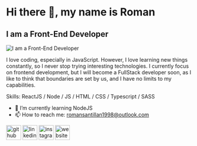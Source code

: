 # Hi there 👋, my name is Roman 
## I am a Front-End Developer
![I am a Front-End Developer](https://arturssmirnovs.github.io/github-profile-readme-generator/images/banner.png)

I love coding, especially in JavaScript. However, I love learning new things constantly, so I never stop trying interesting technologies. I currently focus on frontend development, but I will become a FullStack developer soon, as I like to think that boundaries are set by us, and I have no limits to my capabilities.

Skills: ReactJS / Node / JS / HTML / CSS / Typescript / SASS 

- 🌱 I’m currently learning NodeJS 
- 📫 How to reach me: romansantillan1998@outlook.com 


[<img src='https://cdn.jsdelivr.net/npm/simple-icons@3.0.1/icons/github.svg' alt='github' height='40'>](https://github.com/https://github.com/sauloroman)  [<img src='https://cdn.jsdelivr.net/npm/simple-icons@3.0.1/icons/linkedin.svg' alt='linkedin' height='40'>](https://www.linkedin.com/in/https://www.linkedin.com/in/saulo-roman-santillan-nava//)  [<img src='https://cdn.jsdelivr.net/npm/simple-icons@3.0.1/icons/instagram.svg' alt='instagram' height='40'>](https://www.instagram.com/https://www.instagram.com/sauloromandev//)  [<img src='https://cdn.jsdelivr.net/npm/simple-icons@3.0.1/icons/icloud.svg' alt='website' height='40'>](https://sauloromansantillannava.netlify.app/)  


